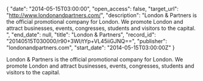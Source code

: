 {
  "date": "2014-05-15T03:00:00", 
  "open_access": false, 
  "target_url": "http://www.londonandpartners.com/", 
  "description": "London & Partners is the official promotional company for London. We promote London and attract businesses, events, congresses, students and visitors to the capital. ", 
  "end_date": null, 
  "title": "London & Partners", 
  "record_id": "20140515T030000/r90+3WI/tYp+VL45iiGJNQ==", 
  "publisher": "londonandpartners.com", 
  "start_date": "2014-05-15T03:00:00Z"
}

London & Partners is the official promotional company for London. We promote London and attract businesses, events, congresses, students and visitors to the capital. 